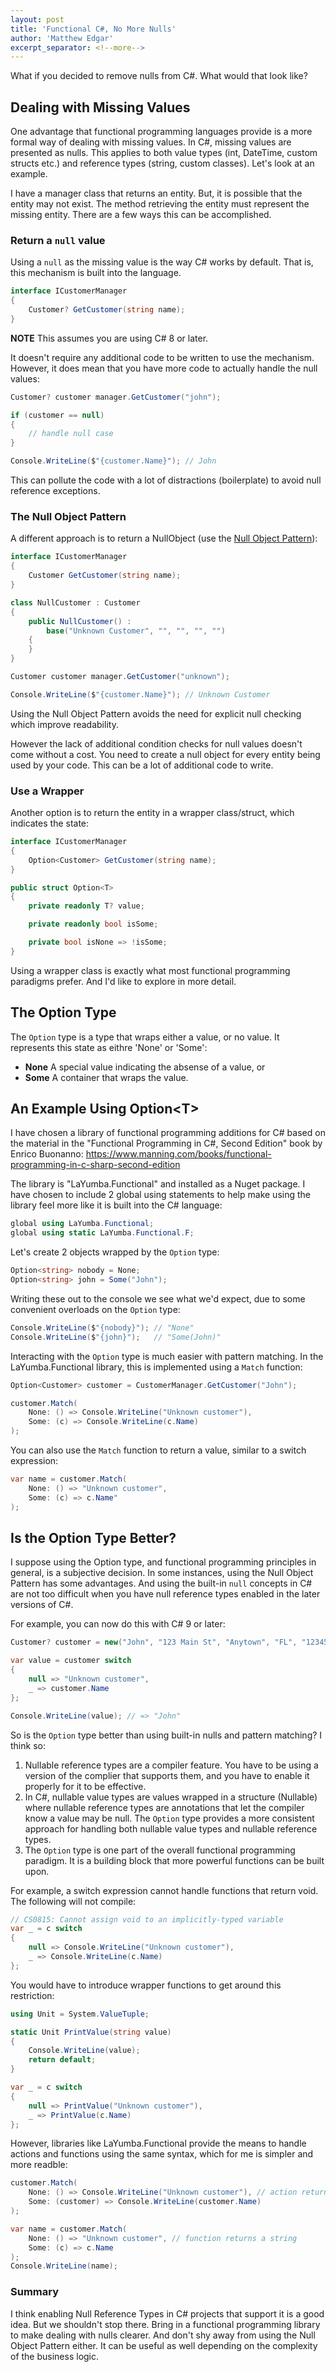 ```yaml
---
layout: post
title: 'Functional C#, No More Nulls'
author: 'Matthew Edgar'
excerpt_separator: <!--more-->
---
```


What if you decided to remove nulls from C#. What would that look like?

<!--more-->

## Dealing with Missing Values

One advantage that functional programming languages provide is a more formal way of dealing with missing values. In C#, missing values are presented as nulls. This applies to both value types (int, DateTime, custom structs etc.) and reference types (string, custom classes). Let's look at an example.

I have a manager class that returns an entity. But, it is possible that the entity may not exist. The method retrieving the entity must represent the missing entity. There are a few ways this can be accomplished.

### Return a `null` value

Using a `null` as the missing value is the way C# works by default. That is, this mechanism is built into the language. 

```csharp
interface ICustomerManager 
{
    Customer? GetCustomer(string name);
}
```

**NOTE** This assumes you are using C# 8 or later.

It doesn't require any additional code to be written to use the mechanism. However, it does mean that you have more code to actually handle the null values:

```csharp
Customer? customer manager.GetCustomer("john");

if (customer == null) 
{
    // handle null case
}

Console.WriteLine($"{customer.Name}"); // John
```

This can pollute the code with a lot of distractions (boilerplate) to avoid null reference exceptions.

### The Null Object Pattern

A different approach is to return a NullObject (use the [Null Object Pattern](https://en.wikipedia.org/wiki/Null_object_pattern)):

```csharp
interface ICustomerManager 
{
    Customer GetCustomer(string name);
}

class NullCustomer : Customer
{
    public NullCustomer() : 
        base("Unknown Customer", "", "", "", "")
    {
    }
}

Customer customer manager.GetCustomer("unknown");

Console.WriteLine($"{customer.Name}"); // Unknown Customer
```

Using the Null Object Pattern avoids the need for explicit null checking which improve readability. 

However the lack of additional condition checks for null values doesn't come without a cost. You need to create a null object for every entity being used by your code. This can be a lot of additional code to write.

### Use a Wrapper 

Another option is to return the entity in a wrapper class/struct, which indicates the state:

```csharp
interface ICustomerManager 
{
    Option<Customer> GetCustomer(string name);
}

public struct Option<T>
{
    private readonly T? value;

    private readonly bool isSome;

    private bool isNone => !isSome;
}
```

Using a wrapper class is exactly what most functional programming paradigms prefer. And I'd like to explore in more detail. 

## The Option Type

The `Option` type is a type that wraps either a value, or no value. It represents this state as eithre 'None' or 'Some':

- **None** A special value indicating the absense of a value, or
- **Some** A container that wraps the value.

## An Example Using Option&lt;T&gt;

I have chosen a library of functional programming additions for C# based on the material in the "Functional Programming in C#, Second Edition" book by Enrico Buonanno: https://www.manning.com/books/functional-programming-in-c-sharp-second-edition

The library is "LaYumba.Functional" and installed as a Nuget package. I have chosen to include 2 global using statements to help make using the library feel more like it is built into the C# language:

```csharp
global using LaYumba.Functional;
global using static LaYumba.Functional.F;
```

Let's create 2 objects wrapped by the `Option` type:

```csharp
Option<string> nobody = None;
Option<string> john = Some("John");
```

Writing these out to the console we see what we'd expect, due to some convenient overloads on the `Option` type:

```csharp
Console.WriteLine($"{nobody}"); // "None"
Console.WriteLine($"{john}");   // "Some(John)"
```

Interacting with the `Option` type is much easier with pattern matching. In the LaYumba.Functional library, this is implemented using a `Match` function:

```csharp
Option<Customer> customer = CustomerManager.GetCustomer("John");

customer.Match(
    None: () => Console.WriteLine("Unknown customer"),
    Some: (c) => Console.WriteLine(c.Name)
);
```

You can also use the `Match` function to return a value, similar to a switch expression:

```csharp
var name = customer.Match(
    None: () => "Unknown customer",
    Some: (c) => c.Name"
);
```

## Is the Option Type Better?

I suppose using the Option type, and functional programming principles in general, is a subjective decision. In some instances, using the Null Object Pattern has some advantages. And using the built-in `null` concepts in C# are not too difficult when you have null reference types enabled in the later versions of C#.

For example, you can now do this with C# 9 or later:

```csharp
Customer? customer = new("John", "123 Main St", "Anytown", "FL", "12345");

var value = customer switch
{
    null => "Unknown customer",
    _ => customer.Name
};

Console.WriteLine(value); // => "John"
```

So is the `Option` type better than using built-in nulls and pattern matching? I think so:

1. Nullable reference types are a compiler feature. You have to be using a version of the complier that supports them, and you have to enable it properly for it to be effective. 
2. In C#, nullable value types are values wrapped in a structure (Nullable<T>) where nullable reference types are annotations that let the compiler know a value may be null. The `Option` type provides a more consistent approach for handling both nullable value types and nullable reference types. 
3. The `Option` type is one part of the overall functional programming paradigm. It is a building block that more powerful functions can be built upon. 

For example, a switch expression cannot handle functions that return void. The following will not compile:

```csharp
// CS0815: Cannot assign void to an implicitly-typed variable
var _ = c switch
{
    null => Console.WriteLine("Unknown customer"),
    _ => Console.WriteLine(c.Name)
};
```

You would have to introduce wrapper functions to get around this restriction:

```csharp
using Unit = System.ValueTuple;

static Unit PrintValue(string value)
{
    Console.WriteLine(value);
    return default;
}

var _ = c switch
{
    null => PrintValue("Unknown customer"),
    _ => PrintValue(c.Name)
};
```

However, libraries like LaYumba.Functional provide the means to handle actions and functions using the same syntax, which for me is simpler and more readble:

```csharp
customer.Match(
    None: () => Console.WriteLine("Unknown customer"), // action returns void
    Some: (customer) => Console.WriteLine(customer.Name)
);

var name = customer.Match(
    None: () => "Unknown customer", // function returns a string
    Some: (c) => c.Name
);
Console.WriteLine(name);
```

### Summary

I think enabling Null Reference Types in C# projects that support it is a good idea. But we shouldn't stop there. Bring in a functional programming library to make dealing with nulls clearer. And don't shy away from using the Null Object Pattern either. It can be useful as well depending on the complexity of the business logic.
